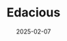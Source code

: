 ---  
layout: startup_page  
title: "Edacious"  
id: "edacious.com"  
permalink: "/edaciousedacious.com02072025/"  
website: "https://www.edacious.com/"  
funding_round: "Seed"  
funding_amount: "$8.1M"  
investors: "Patagonia's Tin Shed Ventures, Nest Family Office, Trailhead Capital, Grantham Environmental Trust's Neglected Climate Opportunities, iSelect Capital, First Thirty, Pelican Ag"  
about: "Edacious is a multi-disciplinary technology company focused on transforming the relationship between agriculture and human health. They provide tools and data to empower producers and consumers, promoting a more transparent food system and healthier planet by measuring and analyzing the nutritional content of foods and ingredients."  
markets: "Agtech, Healthtech, Plant-Based Foods, Quality Assurance"  
hq: "Marlborough, Massachusetts, United States"  
founded_year: "2022"  
linkedin: "https://www.linkedin.com/company/edacious"  
twitter: ""  
instagram: ""  
facebook: ""  
crunchbase: "https://www.crunchbase.com/organization/edacious"  
pitchbook: "https://pitchbook.com/profiles/company/495421-39"  

date_display: "07-Feb-2025"  
date: "2025-02-07"

# SEO Optimization  
meta_title: "Edacious - Seed Funding ($8.1M)"  
meta_description: "Edacious, Edacious is a multi-disciplinary technology company focused on transforming the relationship between agriculture and human health. They provide tools ..."  
meta_keywords: "Edacious, Agtech, Healthtech, Plant-Based Foods, Quality Assurance, Seed funding"  
canonical_url: "https://startup.projectstartups.com/edaciousedacious.com02072025/"  
---